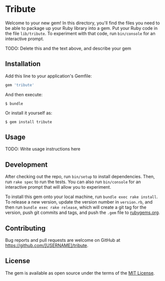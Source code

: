 # Tribute

Welcome to your new gem! In this directory, you'll find the files you need to be able to package up your Ruby library into a gem. Put your Ruby code in the file `lib/tribute`. To experiment with that code, run `bin/console` for an interactive prompt.

TODO: Delete this and the text above, and describe your gem

## Installation

Add this line to your application's Gemfile:

```ruby
gem 'tribute'
```

And then execute:

    $ bundle

Or install it yourself as:

    $ gem install tribute

## Usage

TODO: Write usage instructions here

## Development

After checking out the repo, run `bin/setup` to install dependencies. Then, run `rake spec` to run the tests. You can also run `bin/console` for an interactive prompt that will allow you to experiment.

To install this gem onto your local machine, run `bundle exec rake install`. To release a new version, update the version number in `version.rb`, and then run `bundle exec rake release`, which will create a git tag for the version, push git commits and tags, and push the `.gem` file to [rubygems.org](https://rubygems.org).

## Contributing

Bug reports and pull requests are welcome on GitHub at https://github.com/[USERNAME]/tribute.


## License

The gem is available as open source under the terms of the [MIT License](http://opensource.org/licenses/MIT).

